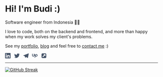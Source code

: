 # Hi! I'm Budi :)

Software engineer from Indonesia 👨‍💻

I love to code, both on the backend and frontend, and more than happy when my work solves my client's problems.

See my [portfolio](https://budi.day/dev/ "budi's dev/project"), [blog](https://budi.day/posts/ "budi's blog") and feel free to [contact me](https://budi.day/about/#contact "budi's contact") :)

<a href="https://linkedin.com/in/budimanfajarf" target="_blank" title="linkedin"><img align="center" src="/icons/linkedin.svg" alt="linkedin" height="18"/></a> &nbsp;
<a href="https://twitter.com/budimanfajarf" target="_blank" title="twitter"><img align="center" src="/icons/twitter.svg" alt="linkedin" height="18"/></a> &nbsp;
<a href="https://t.me/budimanfajarf" target="_blank" title="telegram"><img align="center" src="/icons/telegram.svg" alt="web" height="18"/></a> &nbsp;
<a href="https://upwork.com/freelancers/budi" target="_blank" title="upwork"><img align="center" src="/icons/upwork.svg" alt="upwork" height="18"/></a> &nbsp;
<a href="https://budi.day" target="_blank" title="website"><img align="center" src="/icons/external-link.svg" alt="web" height="18"/></a> &nbsp;

---

[![GitHub Streak](https://streak-stats.demolab.com?user=budimanfajarf&theme=nord)](https://git.io/streak-stats)

<!--

### Hi there 👋

**budimanfajarf/budimanfajarf** is a ✨ _special_ ✨ repository because its `README.md` (this file) appears on your GitHub profile.

Here are some ideas to get you started:

- 🔭 I’m currently working on ...
- 🌱 I’m currently learning ...
- 👯 I’m looking to collaborate on ...
- 🤔 I’m looking for help with ...
- 💬 Ask me about ...
- 📫 How to reach me: ...
- 😄 Pronouns: ...
- ⚡ Fun fact: ...
-->
